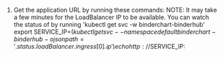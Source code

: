 1. Get the application URL by running these commands:
     NOTE: It may take a few minutes for the LoadBalancer IP to be available.
           You can watch the status of by running 'kubectl get svc -w binderchart-binderhub'
  export SERVICE_IP=$(kubectl get svc --namespace default binderchart-binderhub -o jsonpath='{.status.loadBalancer.ingress[0].ip}')
  echo http://$SERVICE_IP:
